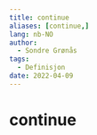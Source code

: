 ```yaml
---
title: continue
aliases: [continue,]
lang: nb-NO
author:
  - Sondre Grønås
tags:
  - Definisjon
date: 2022-04-09
---
```

# continue
